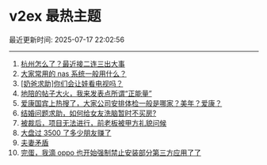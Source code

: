 # v2ex 最热主题

最近更新时间: 2025-07-17 22:02:56

--- 
1. [杭州怎么了？最近接二连三出大事](https://www.v2ex.com/t/1145713) 
2. [大家常用的 nas 系统一般用什么？](https://www.v2ex.com/t/1145720) 
3. [[奶爸求助]你们会让娃看电视吗？](https://www.v2ex.com/t/1145730) 
4. [地陪的帖子大火，我来发表点所谓“正能量”](https://www.v2ex.com/t/1145744) 
5. [爱康国宾上热搜了，大家公司安排体检一般是哪家？美年？爱康？](https://www.v2ex.com/t/1145721) 
6. [结婚问题求助，如何给女友洗脑暂时不买房?](https://www.v2ex.com/t/1145785) 
7. [被裁后，项目无法进行，前老板被甲方礼貌问候](https://www.v2ex.com/t/1145703) 
8. [大盘过 3500 了多少朋友赚了](https://www.v2ex.com/t/1145712) 
9. [夫妻矛盾](https://www.v2ex.com/t/1145809) 
10. [完蛋，我滴 oppo 也开始强制禁止安装部分第三方应用了了](https://www.v2ex.com/t/1145825) 

